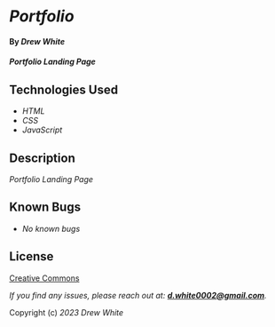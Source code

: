 # _Portfolio_

#### By _**Drew White**_

#### _Portfolio Landing Page_

## Technologies Used

- _HTML_
- _CSS_
- _JavaScript_


## Description

_Portfolio Landing Page_


## Known Bugs

- _No known bugs_

## License

[Creative Commons](./license.txt)

_If you find any issues, please reach out at: **d.white0002@gmail.com**._

Copyright (c) _2023_ _Drew White_